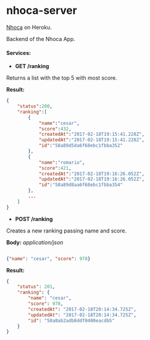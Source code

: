 # nhoca-server

 [Nhoca](http://nhoca.herokuapp.com) on Heroku.

Backend of the Nhoca App.
#### Services:

*  **GET /ranking**

Returns a list with the top 5 with most score.

**Result:**
```json
{
    "status":200,
    "ranking":[
        {
            "name":"cesar",
            "score":432,
            "createdAt":"2017-02-18T19:15:41.228Z",
            "updatedAt":"2017-02-18T19:15:41.228Z",
            "id":"58a89d5da6f68ebc1fbba352"
        },
        {
            "name":"romario",
            "score":421,
            "createdAt":"2017-02-18T19:16:26.052Z",
            "updatedAt":"2017-02-18T19:16:26.052Z",
            "id":"58a89d8aa6f68ebc1fbba354"
        },
        ...
    ]
}
```

* **POST /ranking**

Creates a new ranking passing name and score.

**Body:** _application/json_
```json

{"name": "cesar", "score": 978}

```

**Result:**

```json
{
    "status": 201,
    "ranking": {
        "name": "cesar",
        "score": 978,
        "createdAt": "2017-02-18T20:14:34.725Z",
        "updatedAt": "2017-02-18T20:14:34.725Z",
        "id": "58a8ab2adb8ddf0400eacdb5"
    }
}
```
